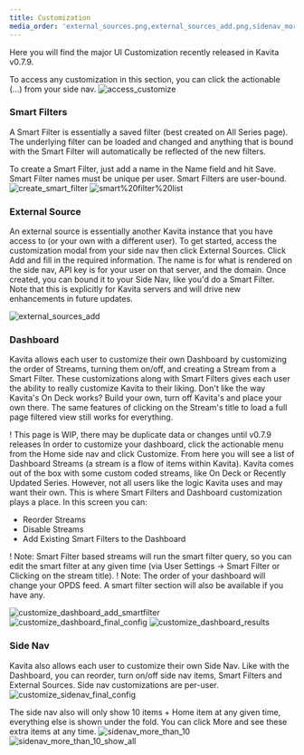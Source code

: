 ```yaml
---
title: Customization
media_order: 'external_sources.png,external_sources_add.png,sidenav_more_than_10.png,create_smart_filter.png,customize_dashboard_final_config.png,customize_dashboard_results.png,customize_sidenav.png'
---
```


Here you will find the major UI Customization recently released in Kavita v0.7.9. 

To access any customization in this section, you can click the actionable (...) from your side nav.
![access_customize](access_customize.png "access_customize")

### Smart Filters
A Smart Filter is essentially a saved filter (best created on All Series page). The underlying filter can be loaded and changed and anything that is bound with the Smart Filter will automatically be reflected of the new filters. 

To create a Smart Filter, just add a name in the Name field and hit Save. Smart Filter names must be unique per user. Smart Filters are user-bound. 
![create_smart_filter](create_smart_filter.png "create_smart_filter")
![smart%20filter%20list](smart%20filter%20list.png "smart%20filter%20list")

### External Source
An external source is essentially another Kavita instance that you have access to (or your own with a different user).  To get started, access the customization modal from your side nav then click External Sources. Click Add and fill in the required information. The name is for what is rendered on the side nav, API key is for your user on that server, and the domain. Once created, you can bound it to your Side Nav, like you'd do a Smart Filter. Note that this is explicitly for Kavita servers and will drive new enhancements in future updates. 

![external_sources_add](external_sources_add.png "external_sources_add")

### Dashboard
Kavita allows each user to customize their own Dashboard by customizing the order of Streams, turning them on/off, and creating a Stream from a Smart Filter. These customizations along with Smart Filters gives each user the ability to really customize Kavita to their liking. Don't like the way Kavita's On Deck works? Build your own, turn off Kavita's and place your own there. The same features of clicking on the Stream's title to load a full page filtered view still works for everything.

! This page is WIP, there may be duplicate data or changes until v0.7.9 releases
In order to customize your dashboard, click the actionable menu from the Home side nav and click Customize. From here you will see a list of Dashboard Streams (a stream is a flow of items within Kavita). Kavita comes out of the box with some custom coded streams, like On Deck or Recently Updated Series. However, not all users like the logic Kavita uses and may want their own. This is where Smart Filters and Dashboard customization plays a place. In this screen you can:
- Reorder Streams
- Disable Streams
- Add Existing Smart Filters to the Dashboard 

! Note: Smart Filter based streams will run the smart filter query, so you can edit the smart filter at any given time (via User Settings -> Smart Filter or Clicking on the stream title). 
! Note: The order of your dashboard will change your OPDS feed. A smart filter section will also be available if you have any.

![customize_dashboard_add_smartfilter](customize_dashboard_add_smartfilter.png "customize_dashboard_add_smartfilter")
![customize_dashboard_final_config](customize_dashboard_final_config.png "customize_dashboard_final_config")
![customize_dashboard_results](customize_dashboard_results.png "customize_dashboard_results")

### Side Nav
Kavita also allows each user to customize their own Side Nav. Like with the Dashboard, you can reorder, turn on/off side nav items, Smart Filters and External Sources. Side nav customizations are per-user. 
![customize_sidenav_final_config](customize_sidenav_final_config.png "customize_sidenav_final_config")

The side nav also will only show 10 items + Home item at any given time, everything else is shown under the fold. You can click More and see these extra items at any time. 
![sidenav_more_than_10](sidenav_more_than_10.png "sidenav_more_than_10")
![sidenav_more_than_10_show_all](sidenav_more_than_10_show_all.png "sidenav_more_than_10_show_all")
